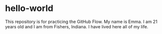 # hello-world
This repository is for practicing the GitHub Flow.
My name is Emma. I am 21 years old and I am from Fishers, Indiana. I have lived here all of my life.
